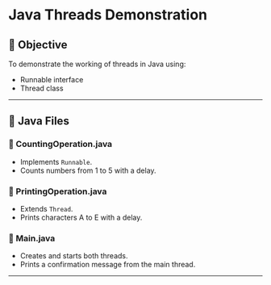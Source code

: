 # Java Threads Demonstration

## 🎯 Objective
To demonstrate the working of threads in Java using:
- Runnable interface
- Thread class

---

## 🧾 Java Files

### 🔹 CountingOperation.java
- Implements `Runnable`.
- Counts numbers from 1 to 5 with a delay.

### 🔹 PrintingOperation.java
- Extends `Thread`.
- Prints characters A to E with a delay.

### 🔹 Main.java
- Creates and starts both threads.
- Prints a confirmation message from the main thread.
--- 

